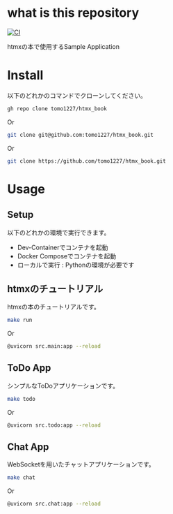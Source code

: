 # what is this repository

[![CI](https://github.com/tomo1227/htmx_book_app/actions/workflows/ci.yml/badge.svg?branch=main)](https://github.com/tomo1227/htmx_book_app/actions/workflows/ci.yml)

htmxの本で使用するSample Application

# Install

以下のどれかのコマンドでクローンしてください。

```sh
gh repo clone tomo1227/htmx_book
```

Or

```sh
git clone git@github.com:tomo1227/htmx_book.git
```

Or

```sh
git clone https://github.com/tomo1227/htmx_book.git
```

# Usage

## Setup

以下のどれかの環境で実行できます。

* Dev-Containerでコンテナを起動
* Docker Composeでコンテナを起動
* ローカルで実行 : Pythonの環境が必要です

## htmxのチュートリアル

htmxの本のチュートリアルです。

```sh
make run
```

Or

```sh
@uvicorn src.main:app --reload
```

## ToDo App

シンプルなToDoアプリケーションです。

```sh
make todo
```

Or

```sh
@uvicorn src.todo:app --reload
```

## Chat App

WebSocketを用いたチャットアプリケーションです。

```sh
make chat
```

Or

```sh
@uvicorn src.chat:app --reload
```
